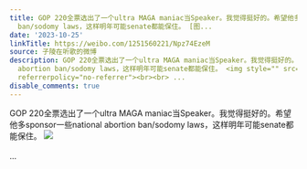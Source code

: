 ```yaml
---
title: GOP 220全票选出了一个ultra MAGA maniac当Speaker。我觉得挺好的。希望他多sponsor一些national abortion
  ban/sodomy laws，这样明年可能senate都能保住。 [图...
date: '2023-10-25'
linkTitle: https://weibo.com/1251560221/Npz74EzeM
source: 子陵在听歌的微博
description: GOP 220全票选出了一个ultra MAGA maniac当Speaker。我觉得挺好的。希望他多sponsor一些national
  abortion ban/sodomy laws，这样明年可能senate都能保住。 <img style="" src="https://tvax3.sinaimg.cn/large/4a994b1dgy1hj849ao1hjj23w84df7wh.jpg"
  referrerpolicy="no-referrer"><br><br> ...
disable_comments: true
---
```

GOP 220全票选出了一个ultra MAGA maniac当Speaker。我觉得挺好的。希望他多sponsor一些national abortion ban/sodomy laws，这样明年可能senate都能保住。 <img style="" src="https://tvax3.sinaimg.cn/large/4a994b1dgy1hj849ao1hjj23w84df7wh.jpg" referrerpolicy="no-referrer"><br><br> ...